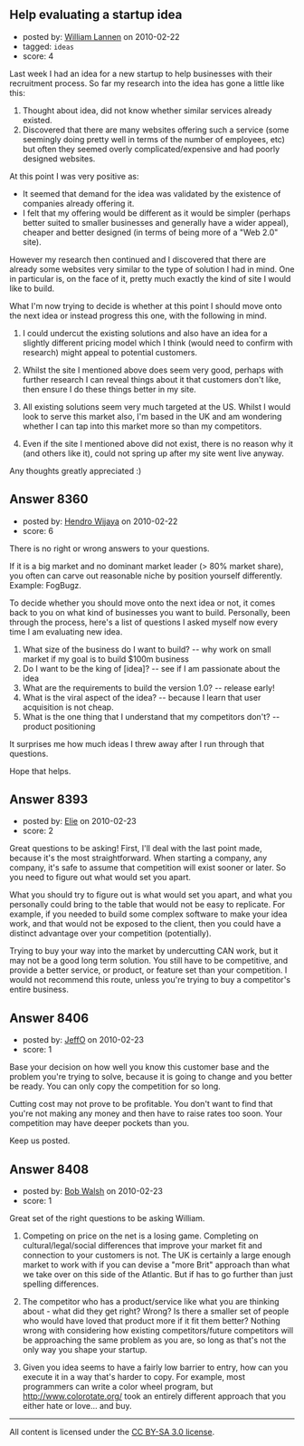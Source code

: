 ## Help evaluating a startup idea

- posted by: [William Lannen](https://stackexchange.com/users/-1/2174-william-lannen) on 2010-02-22
- tagged: `ideas`
- score: 4

Last week I had an idea for a new startup to help businesses with their recruitment process. So far my research into the idea has gone a little like this:

 1. Thought about idea, did not know whether similar services already existed.
 2. Discovered that there are many websites offering such a service (some seemingly doing pretty well in terms of the number of employees, etc) but often they seemed overly complicated/expensive and had poorly designed websites.

At this point I was very positive as:

 - It seemed that demand for the idea was validated by the existence of companies already offering it.  
 - I felt that my offering would be different as it would be simpler (perhaps better suited to smaller businesses and generally have a wider appeal), cheaper and better designed (in terms of being more of a "Web 2.0" site).

However my research then continued and I discovered that there are already some websites very similar to the type of solution I had in mind.  One in particular is, on the face of it, pretty much exactly the kind of site I would like to build.


What I'm now trying to decide is whether at this point I should move onto the next idea or instead progress this one, with the following in mind.

1. I could undercut the existing solutions and also have an idea for a slightly different pricing model which I think (would need to confirm with research) might appeal to potential customers.

2. Whilst the site I mentioned above does seem very good, perhaps with further research I can reveal things about it that customers don't like, then ensure I do these things better in my site.

3. All existing solutions seem very much targeted at the US.  Whilst I would look to serve this market also, I'm based in the UK and am wondering whether I can tap into this market 
more so than my competitors.

4. Even if the site I mentioned above did not exist, there is no reason why it (and others like it), could not spring up after my site went live anyway.

Any thoughts greatly appreciated :)


## Answer 8360

- posted by: [Hendro Wijaya](https://stackexchange.com/users/-1/115-hendro-wijaya) on 2010-02-22
- score: 6

There is no right or wrong answers to your questions.

If it is a big market and no dominant market leader (> 80% market share), you often can carve out reasonable niche by position yourself differently. Example: FogBugz.

To decide whether you should move onto the next idea or not, it comes back to you on what kind of businesses you want to build. Personally, been through the process, here's a list of questions I asked myself now every time I am evaluating new idea.

 1. What size of the business do I want to build? -- why work on small market if my goal is to build $100m business
 2. Do I want to be the king of [idea]? -- see if I am passionate about the idea
 3. What are the requirements to build the version 1.0? -- release early!
 4. What is the viral aspect of the idea? -- because I learn that user acquisition is not cheap.
 5. What is the one thing that I understand that my competitors don't? -- product positioning

It surprises me how much ideas I threw away after I run through that questions.

Hope that helps.


## Answer 8393

- posted by: [Elie](https://stackexchange.com/users/-1/1752-elie) on 2010-02-23
- score: 2

Great questions to be asking! First, I'll deal with the last point made, because it's the most straightforward. When starting a company, any company, it's safe to assume that competition will exist sooner or later. So you need to figure out what would set you apart.

What you should try to figure out is what would set you apart, and what you personally could bring to the table that would not be easy to replicate. For example, if you needed to build some complex software to make your idea work, and that would not be exposed to the client, then you could have a distinct advantage over your competition (potentially).

Trying to buy your way into the market by undercutting CAN work, but it may not be a good long term solution. You still have to be competitive, and provide a better service, or product, or feature set than your competition. I would not recommend this route, unless you're trying to buy a competitor's entire business.


## Answer 8406

- posted by: [JeffO](https://stackexchange.com/users/-1/1796-jeffo) on 2010-02-23
- score: 1

Base your decision on how well you know this customer base and the problem you're trying to solve, because it is going to change and you better be ready. You can only copy the competition for so long.

Cutting cost may not prove to be profitable. You don't want to find that you're not making any money and then have to raise rates too soon. Your competition may have deeper pockets than you.

Keep us posted.


## Answer 8408

- posted by: [Bob Walsh](https://stackexchange.com/users/-1/346-bob-walsh) on 2010-02-23
- score: 1

<p>Great set of the right questions to be asking William.</p>

<ol>
<li><p>Competing on price on the net is a losing game. Completing on cultural/legal/social differences that improve your market fit and connection to your customers is not. The UK is certainly a large enough market to work with if you can devise a "more Brit" approach than what we take over on this side of the Atlantic. But if has to go further than just spelling differences.</p></li>
<li><p>The competitor who has a product/service like what you are thinking about - what did they get right? Wrong? Is there a smaller set of people who would have loved that product more if it fit them better? Nothing wrong with considering how existing competitors/future competitors will be approaching the same problem as you are, so long as that's not the only way you shape your startup.</p></li>
<li><p>Given you idea seems to have a fairly low barrier to entry, how can you execute it in a way that's harder to copy. For example, most programmers can write a color wheel program, but <a href="http://www.colorotate.org/" rel="nofollow">http://www.colorotate.org/</a> took an entirely different approach that you either hate or love... and buy.</p></li>
</ol>




---

All content is licensed under the [CC BY-SA 3.0 license](https://creativecommons.org/licenses/by-sa/3.0/).
